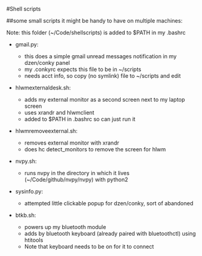 #Shell scripts 

##some small scripts it might be handy to have on multiple machines:

Note: this folder (~/Code/shellscripts) is added to $PATH in my .bashrc

* gmail.py:
    * this does a simple gmail unread messages notification in my dzen/conky panel
    * my .conkyrc expects this file to be in ~/scripts
    * needs acct info, so copy (no symlink) file to ~/scripts and edit

* hlwmexternaldesk.sh:
    * adds my external monitor as a second screen next to my laptop screen
    * uses xrandr and hlwmclient
    * added to $PATH in .bashrc so can just run it

* hlwmremoveexternal.sh:
    * removes external monitor with xrandr
    * does hc detect_monitors to remove the screen for hlwm

* nvpy.sh:
    * runs nvpy in the directory in which it lives (~/Code/github/nvpy/nvpy) with python2

* sysinfo.py:
    * attempted little clickable popup for dzen/conky, sort of abandoned

* btkb.sh:
    * powers up my bluetooth module
    * adds by bluetooth keyboard (already paired with bluetoothctl) using htitools
    * Note that keyboard needs to be on for it to connect
